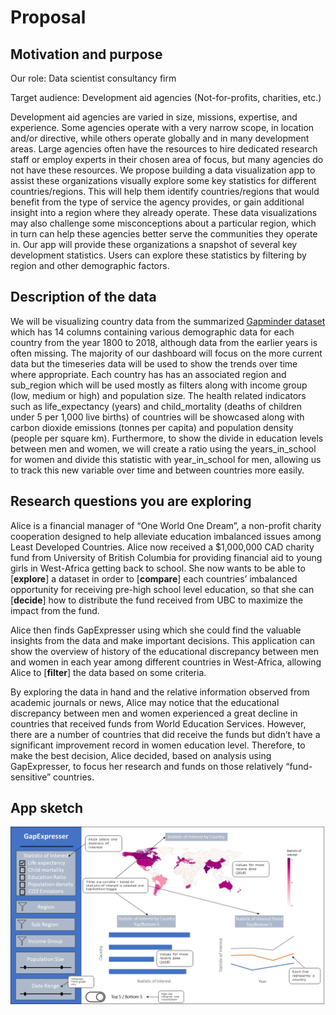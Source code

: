 # Proposal

## Motivation and purpose

Our role: Data scientist consultancy firm

Target audience: Development aid agencies (Not-for-profits, charities, etc.) 

Development aid agencies are varied in size, missions, expertise, and experience. Some agencies operate with a very narrow scope, in location and/or directive, while others operate globally and in many development areas.  Large agencies often have the resources to hire dedicated research staff or employ experts in their chosen area of focus, but many agencies do not have these resources.   We propose building a data visualization app to assist these organizations visually explore some key statistics for different countries/regions.  This will help them identify countries/regions that would benefit from the type of service the agency provides, or gain additional insight into a region where they already operate.  These data visualizations may also challenge some misconceptions about a particular region, which in turn can help these agencies better serve the communities they operate in.   Our app will provide these organizations a snapshot of several key development statistics. Users can explore these statistics by filtering by region and other demographic factors.

## Description of the data

We will be visualizing country data from the summarized [Gapminder dataset](https://raw.githubusercontent.com/UofTCoders/workshops-dc-py/master/data/processed/world-data-gapminder.csv) which has 14 columns containing various demographic data for each country from the year 1800 to 2018, although data from the earlier years is often missing. The majority of our dashboard will focus on  the more current data but the timeseries data will be used to show the trends over time where appropriate. Each country has has an associated region and sub_region which will be used mostly as filters along with income group (low, medium or high) and population size. The health related indicators such as life_expectancy (years) and child_mortality (deaths of children under 5 per 1,000 live births) of countries will be showcased along with carbon dioxide emissions (tonnes per capita) and population density (people per square km). Furthermore, to show the divide in education levels between men and women, we will create a ratio using the years_in_school for women and divide this statistic with year_in_school for men, allowing us to track this new variable over time and between countries more easily.  

## Research questions you are exploring

Alice is a financial manager of “One World One Dream”, a non-profit charity cooperation designed to help alleviate education imbalanced issues among Least Developed Countries. Alice now received a $1,000,000 CAD charity fund from University of British Columbia for providing financial aid to young girls in West-Africa getting back to school. She now wants to be able to [**explore**] a dataset in order to [**compare**] each countries’ imbalanced opportunity for receiving pre-high school level education, so that she can [**decide**] how to distribute the fund received from UBC to maximize the impact from the fund. 

Alice then finds GapExpresser using which she could find the valuable insights from the data and make important decisions. This application can show the overview of history of the educational discrepancy between men and women in each year among different countries in West-Africa, allowing Alice to [**filter**] the data based on some criteria.

By exploring the data in hand and the relative information observed from academic journals or news, Alice may notice that the educational discrepancy between men and women experienced a great decline in countries that received funds from World Education Services. However, there are a number of countries that did receive the funds but didn’t have a significant improvement record in women education level. Therefore, to make the best decision, Alice decided, based on analysis using GapExpresser, to focus her research and funds on those relatively “fund-sensitive” countries. 

## App sketch

![](imgs/AppSketch.png)